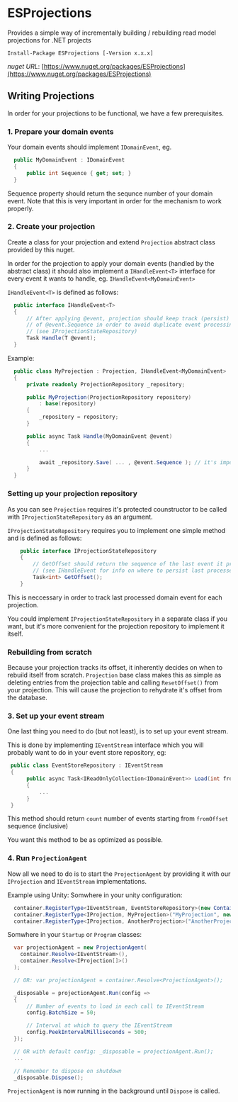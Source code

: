 # ESProjections
Provides a simple way of incrementally building / rebuilding read model projections for .NET projects

`Install-Package ESProjections [-Version x.x.x]`

*nuget URL*: [https://www.nuget.org/packages/ESProjections](https://www.nuget.org/packages/ESProjections)

## Writing Projections
In order for your projections to be functional, we have a few prerequisites.

### 1. Prepare your domain events
 Your domain events should implement `IDomainEvent`, eg.
```c#
  public MyDomainEvent : IDomainEvent
  {
      public int Sequence { get; set; }
  }
```

Sequence property should return the sequnce number of your domain event.
Note that this is very important in order for the mechanism to work properly.

### 2. Create your projection
Create a class for your projection and extend `Projection` abstract class provided by this nuget.

In order for the projection to apply your domain events (handled by the abstract class) it should also implement a `IHandleEvent<T>` interface for every event it wants to handle, eg. `IHandleEvent<MyDomainEvent>`

`IHandleEvent<T>` is defined as follows:
```c#
  public interface IHandleEvent<T>
  {
      // After applying @event, projection should keep track (persist)
      // of @event.Sequence in order to avoid duplicate event processing
      // (see IProjectionStateRepository)
      Task Handle(T @event);
  }
```

Example:
```c#
  public class MyProjection : Projection, IHandleEvent<MyDomainEvent>
  {
      private readonly ProjectionRepository _repository;

      public MyProjection(ProjectionRepository repository)
          : base(repository)
      {
          _repository = repository;
      }

      public async Task Handle(MyDomainEvent @event)
      {
          ...

          await _repository.Save( ... , @event.Sequence ); // it's important to persist the Sequence
      }
  }
```
### Setting up your projection repository
As you can see `Projection` requires it's protected counstructor to be called with `IProjectionStateRepository` as an argument.

`IProjectionStateRepository` requires you to implement one simple method and is defined as follows:
```c#
    public interface IProjectionStateRepository
    {
        // GetOffset should return the sequence of the last event it processed
        // (see IHandleEvent for info on where to persist last processed sequence)
        Task<int> GetOffset();
    }
```
This is neccessary in order to track last processed domain event for each projection.

You could implement `IProjectionStateRepository` in a separate class if you want, but it's more convenient for the projection repository to implement it itself.

### Rebuilding from scratch
Because your projection tracks its offset, it inherently decides on when to rebuild itself from scratch. `Projection` base class makes this as simple as deleting entries from the projection table and calling `ResetOffset()` from your projection. This will cause the projection to rehydrate it's offset from the database.

### 3. Set up your event stream
One last thing you need to do (but not least), is to set up your event stream.

This is done by implementing `IEventStream` interface which you will probably want to do in your event store repository, eg:
```c#
 public class EventStoreRepository : IEventStream
 {
      public async Task<IReadOnlyCollection<IDomainEvent>> Load(int fromOffset, int count)
      {
          ... 
      }
 }
```
This method should return `count` number of events starting from `fromOffset` sequence (inclusive)

You want this method to be as optimized as possible.

### 4. Run `ProjectionAgent`
Now all we need to do is to start the `ProjectionAgent` by providing it with our `IProjection` and `IEventStream` implementations.

Example using Unity:
Somwhere in your unity configuration:
```c#
  container.RegisterType<IEventStream, EventStoreRepository>(new ContainerControlledLifetimeManager());
  container.RegisterType<IProjection, MyProjection>("MyProjection", new ContainerControlledLifetimeManager());
  container.RegisterType<IProjection, AnotherProjection>("AnotherProjection", new ContainerControlledLifetimeManager());
```

Somwhere in your `Startup` or `Program` classes:
```c#
  var projectionAgent = new ProjectionAgent(
    container.Resolve<IEventStream>(),
    container.Resolve<IProjection[]>()
  );

  // OR: var projectionAgent = container.Resolve<ProjectionAgent>();

  _disposable = projectionAgent.Run(config =>
  {
      // Number of events to load in each call to IEventStream
      config.BatchSize = 50;

      // Interval at which to query the IEventStream
      config.PeekIntervalMilliseconds = 500;
  });

  // OR with default config: _disposable = projectionAgent.Run();
  ...

  // Remember to dispose on shutdown
  _disposable.Dispose();
```

`ProjectionAgent` is now running in the background until `Dispose` is called.
